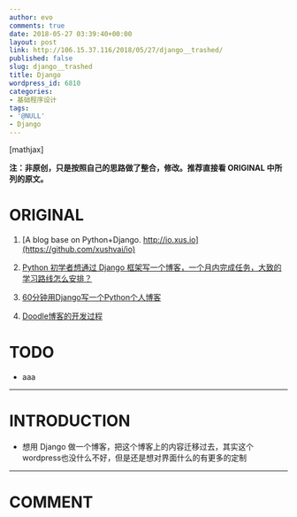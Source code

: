 ```yaml
---
author: evo
comments: true
date: 2018-05-27 03:39:40+00:00
layout: post
link: http://106.15.37.116/2018/05/27/django__trashed/
published: false
slug: django__trashed
title: Django
wordpress_id: 6810
categories:
- 基础程序设计
tags:
- '@NULL'
- Django
---
```


<!-- more -->

[mathjax]

**注：非原创，只是按照自己的思路做了整合，修改。推荐直接看 ORIGINAL 中所列的原文。**


# ORIGINAL





 	
  1. [A blog base on Python+Django. http://io.xus.io](https://github.com/xushvai/io)

 	
  2. [Python 初学者想通过 Django 框架写一个博客，一个月内完成任务，大致的学习路线怎么安排？](https://www.zhihu.com/question/20299906)

 	
  3. [60分钟用Django写一个Python个人博客](https://zhuanlan.zhihu.com/p/29685446)

 	
  4. [Doodle博客的开发过程](https://www.keakon.net/2010/11/01/Doodle%E5%8D%9A%E5%AE%A2%E7%9A%84%E5%BC%80%E5%8F%91%E8%BF%87%E7%A8%8B)




# TODO





 	
  * aaa





* * *





# INTRODUCTION





 	
  * 想用 Django 做一个博客，把这个博客上的内容迁移过去，其实这个wordpress也没什么不好，但是还是想对界面什么的有更多的定制


























* * *





# COMMENT



